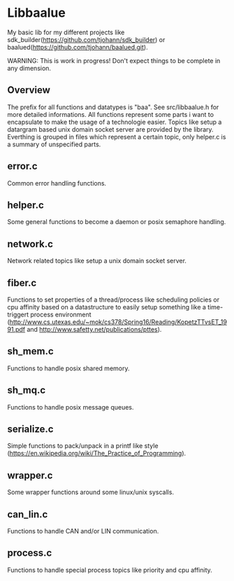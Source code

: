 Libbaalue
=========

My basic lib for my different projects like sdk_builder(https://github.com/tjohann/sdk_builder) or baalued(https://github.com/tjohann/baalued.git).

WARNING: This is work in progress! Don't expect things to be complete in any dimension.


Overview
--------

The prefix for all functions and datatypes is "baa". See src/libbaalue.h for more detailed informations. All functions represent some parts i want to encapsulate to make the usage of a technologie easier. Topics like setup a datargram based unix domain socket server are provided by the library. Everthing is grouped in files which represent a certain topic, only helper.c is a summary of unspecified parts.


error.c
-------

Common error handling functions.


helper.c
--------

Some general functions to become a daemon or posix semaphore handling.


network.c
---------

Network related topics like setup a unix domain socket server.


fiber.c
-------

Functions to set properties of a thread/process like scheduling policies or cpu affinity based on a datastructure to easily setup something like a time-triggert process environment (http://www.cs.utexas.edu/~mok/cs378/Spring16/Reading/KopetzTTvsET_1991.pdf and http://www.safetty.net/publications/pttes).


sh_mem.c
--------

Functions to handle posix shared memory.


sh_mq.c
-------

Functions to handle posix message queues.


serialize.c
-----------

Simple functions to pack/unpack in a printf like style (https://en.wikipedia.org/wiki/The_Practice_of_Programming).


wrapper.c
---------

Some wrapper functions around some linux/unix syscalls.


can_lin.c
---------

Functions to handle CAN and/or LIN communication.


process.c
---------

Functions to handle special process topics like priority and cpu affinity.